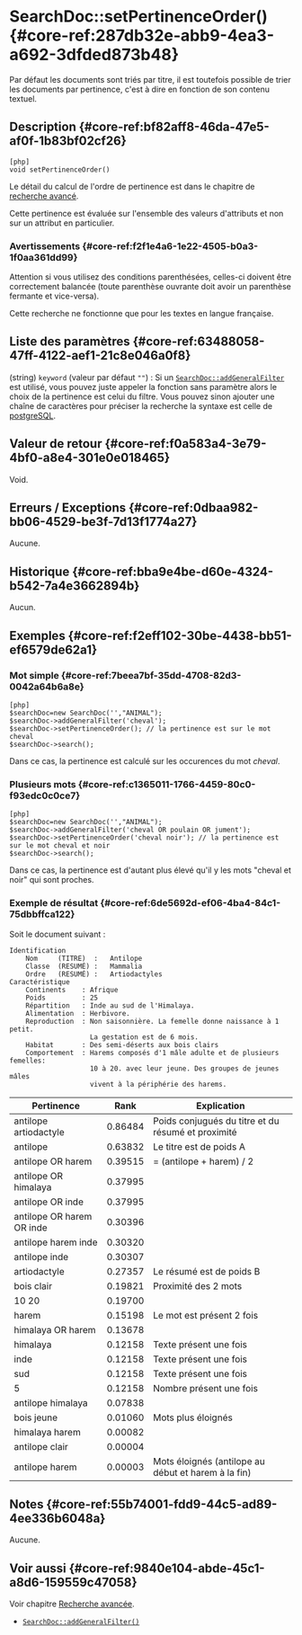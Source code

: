 # SearchDoc::setPertinenceOrder() {#core-ref:287db32e-abb9-4ea3-a692-3dfded873b48}

<div class="short-description">
Par défaut les documents sont triés par titre, il est toutefois possible de 
trier les documents par pertinence, c'est à dire en fonction de son contenu
textuel.
</div>

## Description {#core-ref:bf82aff8-46da-47e5-af0f-1b83bf02cf26}

    [php]
    void setPertinenceOrder()

Le détail du calcul de l'ordre de pertinence est dans le chapitre de 
[recherche avancé][advancedSearchPertinence].

Cette pertinence est évaluée sur l'ensemble des valeurs d'attributs et non sur
un attribut en particulier. 

### Avertissements {#core-ref:f2f1e4a6-1e22-4505-b0a3-1f0aa361dd99}

Attention si vous utilisez des conditions parenthésées, celles-ci doivent être
correctement balancée (toute parenthèse ouvrante doit avoir un parenthèse 
fermante et vice-versa).

Cette recherche ne fonctionne que pour les textes en langue française.

## Liste des paramètres {#core-ref:63488058-47ff-4122-aef1-21c8e046a0f8}

(string) `keyword` (valeur par défaut `""`)
:   Si un [`SearchDoc::addGeneralFilter`][addGeneralFilter] est utilisé, vous
    pouvez juste appeler la fonction sans paramètre alors le choix de la 
    pertinence est celui du filtre. Vous pouvez sinon ajouter une chaîne de 
    caractères pour préciser la recherche la syntaxe est celle de 
    [postgreSQL][pgServiceTsQuery].

## Valeur de retour {#core-ref:f0a583a4-3e79-4bf0-a8e4-301e0e018465}

Void.

## Erreurs / Exceptions {#core-ref:0dbaa982-bb06-4529-be3f-7d13f1774a27}

Aucune.

## Historique {#core-ref:bba9e4be-d60e-4324-b542-7a4e3662894b}

Aucun.

## Exemples {#core-ref:f2eff102-30be-4438-bb51-ef6579de62a1}

### Mot simple {#core-ref:7beea7bf-35dd-4708-82d3-0042a64b6a8e}

    [php]
    $searchDoc=new SearchDoc('',"ANIMAL");
    $searchDoc->addGeneralFilter('cheval'); 
    $searchDoc->setPertinenceOrder(); // la pertinence est sur le mot cheval
    $searchDoc->search();

Dans ce cas, la pertinence est calculé sur les occurences du mot _cheval_.

### Plusieurs mots  {#core-ref:c1365011-1766-4459-80c0-f93edc0c0ce7}

    [php]
    $searchDoc=new SearchDoc('',"ANIMAL");
    $searchDoc->addGeneralFilter('cheval OR poulain OR jument'); 
    $searchDoc->setPertinenceOrder('cheval noir'); // la pertinence est sur le mot cheval et noir
    $searchDoc->search();

Dans ce cas, la pertinence est d'autant plus élevé qu'il y les mots "cheval et
noir" qui sont proches.

### Exemple de résultat {#core-ref:6de5692d-ef06-4ba4-84c1-75dbbffca122}

Soit le document suivant :

    Identification
        Nom     (TITRE)  :   Antilope
        Classe  (RESUMÉ) :   Mammalia
        Ordre   (RESUMÉ) :   Artiodactyles
    Caractéristique
        Continents    : Afrique
        Poids         : 25
        Répartition   : Inde au sud de l'Himalaya.
        Alimentation  : Herbivore.
        Reproduction  : Non saisonnière. La femelle donne naissance à 1 petit. 
                        La gestation est de 6 mois.
        Habitat       : Des semi-déserts aux bois clairs
        Comportement  : Harems composés d'1 mâle adulte et de plusieurs femelles: 
                        10 à 20. avec leur jeune. Des groupes de jeunes mâles 
                        vivent à la périphérie des harems.

|         Pertinence        |   Rank  |                     Explication                     |
| ------------------------- | ------- | --------------------------------------------------- |
| antilope artiodactyle     | 0.86484 | Poids conjugués du titre et du résumé et proximité  |
| antilope                  | 0.63832 | Le titre est de poids A                             |
| antilope OR harem         | 0.39515 | = (antilope + harem) / 2                            |
| antilope OR himalaya      | 0.37995 |                                                     |
| antilope OR inde          | 0.37995 |                                                     |
| antilope OR harem OR inde | 0.30396 |                                                     |
| antilope harem inde       | 0.30320 |                                                     |
| antilope inde             | 0.30307 |                                                     |
| artiodactyle              | 0.27357 | Le résumé est de poids B                            |
| bois clair                | 0.19821 | Proximité des 2 mots                                |
| 10 20                     | 0.19700 |                                                     |
| harem                     | 0.15198 | Le mot est présent 2 fois                           |
| himalaya OR harem         | 0.13678 |                                                     |
| himalaya                  | 0.12158 | Texte présent une fois                              |
| inde                      | 0.12158 | Texte présent une fois                              |
| sud                       | 0.12158 | Texte présent une fois                              |
| 5                         | 0.12158 | Nombre présent une fois                             |
| antilope himalaya         | 0.07838 |                                                     |
| bois jeune                | 0.01060 | Mots plus éloignés                                  |
| himalaya harem            | 0.00082 |                                                     |
| antilope clair            | 0.00004 |                                                     |
| antilope harem            | 0.00003 | Mots éloignés (antilope au début et harem à la fin) |



## Notes {#core-ref:55b74001-fdd9-44c5-ad89-4ee336b6048a}

Aucune.

## Voir aussi {#core-ref:9840e104-abde-45c1-a8d6-159559c47058}

Voir chapitre [Recherche avancée][advancedSearchPertinence].

*   [`SearchDoc::addGeneralFilter()`][addGeneralFilter]

<!-- links -->

[advancedSearchPertinence]:     #core-ref:d3f2d069-4e87-4423-97cf-4589ae3be2c7
[addGeneralFilter]:             #core-ref:453cff11-09d9-4607-ab81-7acd36e99750
[pgServiceTsQuery]:             http://www.postgresql.org/docs/9.3/static/datatype-textsearch.html#DATATYPE-TSQUERY "Postgresql : TSQUERY"
